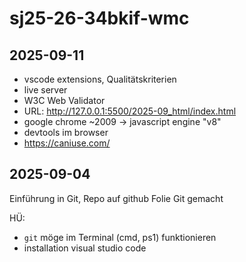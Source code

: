 # sj25-26-34bkif-wmc

## 2025-09-11

- vscode extensions, Qualitätskriterien
- live server
- W3C Web Validator
- URL: <http://127.0.0.1:5500/2025-09_html/index.html>
- google chrome ~2009 -> javascript engine "v8"
- devtools im browser <F12>
- <https://caniuse.com/>

## 2025-09-04

Einführung in Git, Repo auf github
Folie Git gemacht

HÜ:

- `git` möge im Terminal (cmd, ps1) funktionieren
- installation visual studio code
